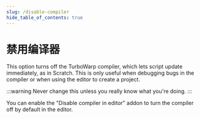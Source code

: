 ```yaml
---
slug: /disable-compiler
hide_table_of_contents: true
---
```


# 禁用编译器

This option turns off the TurboWarp compiler, which lets script update immediately, as in Scratch. This is only useful when debugging bugs in the compiler or when using the editor to create a project.

:::warning
Never change this unless you really know what you're doing.
:::

You can enable the "Disable compiler in editor" addon to turn the compiler off by default in the editor.
